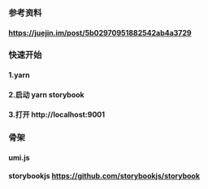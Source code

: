 ### 参考资料
  #### https://juejin.im/post/5b02970951882542ab4a3729
### 快速开始
  #### 1.yarn
  #### 2.启动 yarn storybook
  #### 3.打开 http://localhost:9001
  
### 骨架
  #### umi.js 
  #### storybookjs https://github.com/storybookjs/storybook